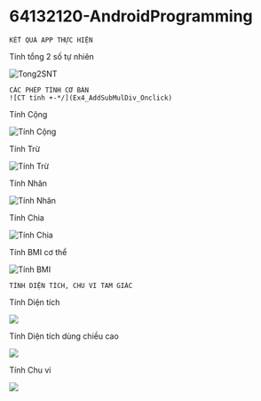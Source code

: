# 64132120-AndroidProgramming

    KẾT QUẢ APP THỰC HIỆN

Tính tổng 2 số tự nhiên

![Tong2SNT](Anh_App/Tong2sotunhien.png)

    CÁC PHÉP TÍNH CƠ BẢN
    ![CT tính +-*/](Ex4_AddSubMulDiv_Onclick)

Tính Cộng

![Tính Cộng](Anh_App/TinhTong.png)

Tính Trừ

![Tính Trừ](Anh_App/TinhTru.png)

Tính Nhân

![Tính Nhân](Anh_App/TinhNhan.png)

Tính Chia

![Tính Chia](Anh_App/TinhChia.png)

Tính BMI cơ thể

![Tính BMI](Anh_App/TinhBMI.png)

    TÍNH DIỆN TÍCH, CHU VI TAM GIÁC

Tính Diện tích

![](Anh_App/DTTamGiac.png)

Tính Diện tích dùng chiều cao

![](Anh_App/DTTamGiacCoH.png)

Tính Chu vi

![](Anh_App/ChuViTamGiac.png)